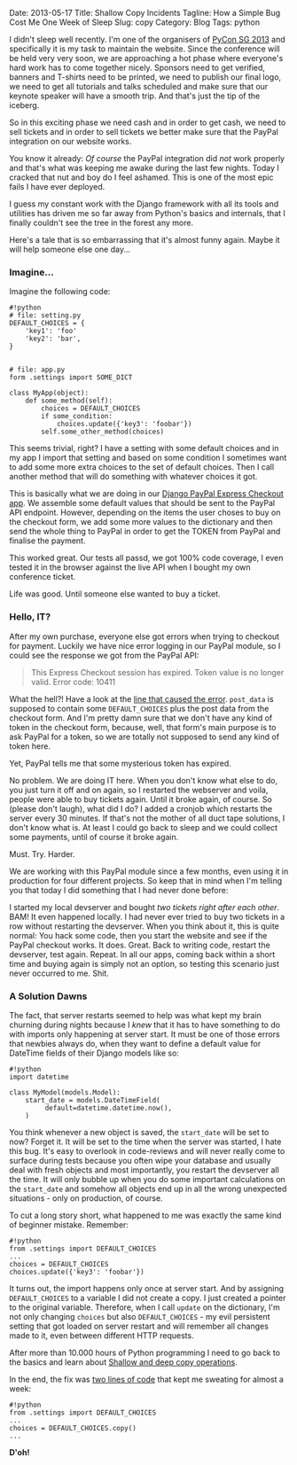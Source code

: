 Date: 2013-05-17
Title: Shallow Copy Incidents
Tagline: How a Simple Bug Cost Me One Week of Sleep
Slug: copy
Category: Blog
Tags: python

I didn't sleep well recently. I'm one of the organisers of [PyCon SG 2013](https://pycon.sg)
and specifically it is my task to maintain the website. Since the conference
will be held very very soon, we are approaching a hot phase where everyone's
hard work has to come together nicely. Sponsors need to get verified, banners 
and T-shirts need to be printed, we need to publish our final logo, we need to 
get all tutorials and talks scheduled and make sure that our keynote speaker 
will have a smooth trip. And that's just the tip of the iceberg.

So in this exciting phase we need cash and in order to get cash, we need to
sell tickets and in order to sell tickets we better make sure that the PayPal 
integration on our website works.

You know it already: *Of course* the PayPal integration did *not* work properly
and that's what was keeping me awake during the last few nights. Today I 
cracked that nut and boy do I feel ashamed. This is one of the most epic fails
I have ever deployed.

I guess my constant work with the Django framework with all its tools and 
utilities has driven me so far away from Python's basics and internals, that I
finally couldn't see the tree in the forest any more. 

Here's a tale that is so embarrassing that it's almost funny again. Maybe
it will help someone else one day...

### Imagine...

Imagine the following code:

    #!python
    # file: setting.py
    DEFAULT_CHOICES = {
        'key1': 'foo' 
        'key2': 'bar',
    }


    # file: app.py
    form .settings import SOME_DICT

    class MyApp(object):
        def some_method(self):
            choices = DEFAULT_CHOICES
            if some_condition:
                choices.update({'key3': 'foobar'})
            self.some_other_method(choices)

This seems trivial, right? I have a setting with some default choices and in my
app I import that setting and based on some condition I sometimes want to add
some more extra choices to the set of default choices. Then I call another 
method that will do something with whatever choices it got.

This is basically what we are doing in our [Django PayPal Express Checkout app](https://github.com/bitmazk/django-paypal-express-checkout/blob/master/paypal_express_checkout/constants.py#L49).
We assemble some default values that should be sent to the PayPal API endpoint.
However, depending on the items the user choses to buy on the checkout form,
we add some more values to the dictionary and then send the whole thing to
PayPal in order to get the TOKEN from PayPal and finalise the payment.

This worked great. Our tests all passd, we got 100% code coverage, I even 
tested it in the browser against the live API when I bought my own conference 
ticket. 

Life was good. Until someone else wanted to buy a ticket.

### Hello, IT?

After my own purchase, everyone else got errors when trying to checkout for
payment. Luckily we have nice error logging in our PayPal module, so I could
see the response we got from the PayPal API:

> This Express Checkout session has expired. Token value is no longer valid.
> Error code: 10411

What the hell?! Have a look at the [line that caused the error](https://github.com/bitmazk/django-paypal-express-checkout/blob/c439b3c2c0698ebc61f1d5fc5c51856e5b12cab7/paypal_express_checkout/forms.py#L262).
`post_data` is supposed to contain some `DEFAULT_CHOICES` plus the post data
from the checkout form. And I'm pretty damn sure that we don't have any kind of
token in the checkout form, because, well, that form's main purpose is to ask
PayPal for a token, so we are totally not supposed to send any kind of token
here.

Yet, PayPal tells me that some mysterious token has expired.

No problem. We are doing IT here. When you don't know what else to do, you just
turn it off and on again, so I restarted the webserver and voila, people were
able to buy tickets again. Until it broke again, of course. So (please don't
laugh), what did I do? I added a cronjob which restarts the server every 30
minutes. If that's not the mother of all duct tape solutions, I don't know
what is. At least I could go back to sleep and we could collect some payments,
until of course it broke again.

Must. Try. Harder.

We are working with this PayPal module since a few months, even using it in 
production for four different projects. So keep that in mind when I'm telling
you that today I did something that I had never done before: 

I started my local devserver and bought *two tickets right after each other*. 
BAM! It even happened locally. I had never ever tried to buy two tickets in a 
row without restarting the devserver. When you think about it, this is quite
normal: You hack some code, then you start the website and see if the PayPal
checkout works. It does. Great. Back to writing code, restart the devserver, 
test again. Repeat. In all our apps, coming back within a short time and buying
again is simply not an option, so testing this scenario just never occurred to 
me. Shit.

### A Solution Dawns

The fact, that server restarts seemed to help was what kept my brain churning
during nights because I *knew* that it has to have something to do with imports
only happening at server start. It must be one of those errors that newbies
always do, when they want to define a default value for DateTime fields of
their Django models like so:

    #!python
    import datetime

    class MyModel(models.Model):
        start_date = models.DateTimeField(
             default=datetime.datetime.now(),
        )

You think whenever a new object is saved, the `start_date` will be set to now?
Forget it. It will be set to the time when the server was started, I hate this
bug. It's easy to overlook in code-reviews and will never really come to
surface during tests because you often wipe your database and usually deal with
fresh objects and most importantly, you restart the devserver all the time. It
will only bubble up when you do some important calculations on the `start_date`
and somehow all objects end up in all the wrong unexpected situations - only on 
production, of course.

To cut a long story short, what happened to me was exactly the same kind of 
beginner mistake. Remember:

    #!python
    from .settings import DEFAULT_CHOICES
    ...
    choices = DEFAULT_CHOICES
    choices.update({'key3': 'foobar'})

It turns out, the import happens only once at server start. And by assigning
`DEFAULT_CHOICES` to a variable I did not create a copy. I just created a 
pointer to the original variable. Therefore, when I call `update` on the
dictionary, I'm not only changing `choices` but also `DEFAULT_CHOICES` - my
evil persistent setting that got loaded on server restart and will remember
all changes made to it, even between different HTTP requests.

After more than 10.000 hours of Python programming I need to go back to the
basics and learn about [Shallow and deep copy operations](http://docs.python.org/2/library/copy.html).

In the end, the fix was [two lines of code](https://github.com/bitmazk/django-paypal-express-checkout/commit/67e9be786b29b1c2426416057fff595fd97110bb#L1R118)
that kept me sweating for almost a week:

    #!python
    from .settings import DEFAULT_CHOICES
    ...
    choices = DEFAULT_CHOICES.copy() 
    ...

**D'oh!**
